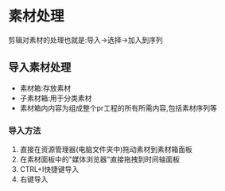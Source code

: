 # 素材处理

剪辑对素材的处理也就是:导入->选择->加入到序列

## 导入素材处理

- 素材箱:存放素材
- 子素材箱:用于分类素材
- 素材箱内内容为组成整个pr工程的所有所需内容,包括素材序列等

### 导入方法

1. 直接在资源管理器(电脑文件夹中)拖动素材到素材箱面板
2. 在素材面板中的"媒体浏览器"直接拖拽到时间轴面板
3. CTRL+I快捷键导入
4. 右键导入